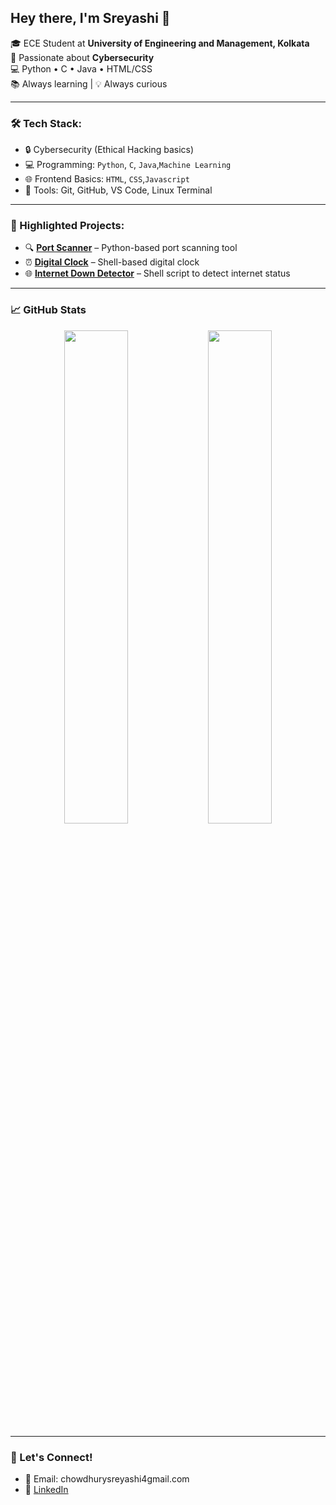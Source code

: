 
<h2 align="left">Hey there, I'm Sreyashi 👋</h2>

<p align="left">
  🎓 ECE Student at <strong>University of Engineering and Management, Kolkata</strong>  
  <br>🔐 Passionate about <strong>Cybersecurity</strong>  
  <br>💻 Python • C • Java • HTML/CSS
  <br>📚 Always learning | 💡 Always curious
</p>

---

### 🛠️ Tech Stack:
- 🔒 Cybersecurity (Ethical Hacking basics)
- 💻 Programming: `Python`, `C`, `Java`,`Machine Learning`
- 🌐 Frontend Basics: `HTML`, `CSS`,`Javascript`
- 🧪 Tools: Git, GitHub, VS Code, Linux Terminal

---

### 📌 Highlighted Projects:
- 🔍 **[Port Scanner](https://github.com/geyfbgy/Port-Scanner)** – Python-based port scanning tool
- ⏰ **[Digital Clock](https://github.com/geyfbgy/Digital-Clock)** – Shell-based digital clock
- 🌐 **[Internet Down Detector](https://github.com/geyfbgy/Internet-Current-down)** – Shell script to detect internet status

---

### 📈 GitHub Stats
<p align="center">
  <img src="https://github-readme-stats.vercel.app/api?username=geyfbgy&show_icons=true&theme=tokyonight" width="45%" />
  <img src="https://github-readme-stats.vercel.app/api/top-langs/?username=geyfbgy&layout=compact&theme=tokyonight" width="45%" />
</p>

---

### 🤝 Let's Connect!
- 📧 Email: chowdhurysreyashi4gmail.com
- 💼 [LinkedIn](https://www.linkedin.com/feed/)
